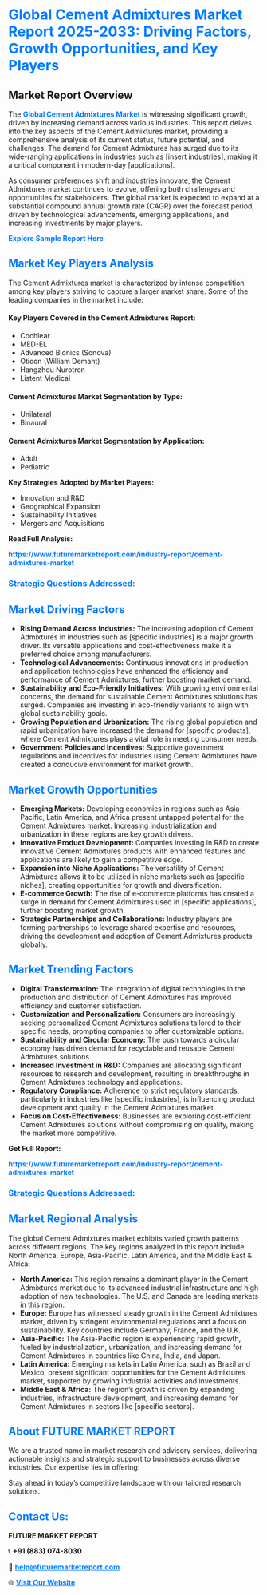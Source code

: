 <h1 style="color: #007BFF;">Global Cement Admixtures Market Report 2025-2033: Driving Factors, Growth Opportunities, and Key Players</h1>

<section id="overview">
<h2>Market Report Overview</h2>
<p>The <a href="https://www.futuremarketreport.com/industry-report/cement-admixtures-market" style="color: #007BFF; text-decoration: none;"><strong>Global Cement Admixtures Market</strong></a> is witnessing significant growth, driven by increasing demand across various industries. This report delves into the key aspects of the Cement Admixtures market, providing a comprehensive analysis of its current status, future potential, and challenges. The demand for Cement Admixtures has surged due to its wide-ranging applications in industries such as [insert industries], making it a critical component in modern-day [applications].</p>
<p>As consumer preferences shift and industries innovate, the Cement Admixtures market continues to evolve, offering both challenges and opportunities for stakeholders. The global market is expected to expand at a substantial compound annual growth rate (CAGR) over the forecast period, driven by technological advancements, emerging applications, and increasing investments by major players.</p>
</section>

<section id="overview">
<p><a href="https://www.futuremarketreport.com/request-sample/reportId=32997" style="color: #007BFF; text-decoration: none;"><strong>Explore Sample Report Here</strong></a></p>
</section>

<section id="key-players">
<h2 style="color: #007BFF;">Market Key Players Analysis</h2>
<p>The Cement Admixtures market is characterized by intense competition among key players striving to capture a larger market share. Some of the leading companies in the market include:</p>
<h4>Key Players Covered in the Cement Admixtures Report:</h4>
<ul><li>Cochlear</li><li>MED-EL</li><li>Advanced Bionics (Sonova)</li><li>Oticon (William Demant)</li><li>Hangzhou Nurotron</li><li>Listent Medical</li></ul>
<h4>Cement Admixtures Market Segmentation by Type:</h4>
<ul><li>Unilateral</li><li>Binaural</li></ul>

<h4>Cement Admixtures Market Segmentation by Application:</h4>
<ul><li>Adult</li><li>Pediatric</li></ul>
<p><strong>Key Strategies Adopted by Market Players:</strong></p>
<ul>
<li>Innovation and R&D</li>
<li>Geographical Expansion</li>
<li>Sustainability Initiatives</li>
<li>Mergers and Acquisitions</li>
</ul>
</section>

<section>
<p><strong>Read Full Analysis: </strong></p><a href="https://www.futuremarketreport.com/industry-report/cement-admixtures-market" style="color: #007BFF; text-decoration: none;"><strong>https://www.futuremarketreport.com/industry-report/cement-admixtures-market</strong></a>
<h3 style="color: #007BFF;">Strategic Questions Addressed:</h3>
</section>

<section id="driving-factors">
<h2 style="color: #007BFF;">Market Driving Factors</h2>
<ul>
<li><strong>Rising Demand Across Industries:</strong> The increasing adoption of Cement Admixtures in industries such as [specific industries] is a major growth driver. Its versatile applications and cost-effectiveness make it a preferred choice among manufacturers.</li>
<li><strong>Technological Advancements:</strong> Continuous innovations in production and application technologies have enhanced the efficiency and performance of Cement Admixtures, further boosting market demand.</li>
<li><strong>Sustainability and Eco-Friendly Initiatives:</strong> With growing environmental concerns, the demand for sustainable Cement Admixtures solutions has surged. Companies are investing in eco-friendly variants to align with global sustainability goals.</li>
<li><strong>Growing Population and Urbanization:</strong> The rising global population and rapid urbanization have increased the demand for [specific products], where Cement Admixtures plays a vital role in meeting consumer needs.</li>
<li><strong>Government Policies and Incentives:</strong> Supportive government regulations and incentives for industries using Cement Admixtures have created a conducive environment for market growth.</li>
</ul>
</section>

<section id="growth-opportunities">
<h2 style="color: #007BFF;">Market Growth Opportunities</h2>
<ul>
<li><strong>Emerging Markets:</strong> Developing economies in regions such as Asia-Pacific, Latin America, and Africa present untapped potential for the Cement Admixtures market. Increasing industrialization and urbanization in these regions are key growth drivers.</li>
<li><strong>Innovative Product Development:</strong> Companies investing in R&D to create innovative Cement Admixtures products with enhanced features and applications are likely to gain a competitive edge.</li>
<li><strong>Expansion into Niche Applications:</strong> The versatility of Cement Admixtures allows it to be utilized in niche markets such as [specific niches], creating opportunities for growth and diversification.</li>
<li><strong>E-commerce Growth:</strong> The rise of e-commerce platforms has created a surge in demand for Cement Admixtures used in [specific applications], further boosting market growth.</li>
<li><strong>Strategic Partnerships and Collaborations:</strong> Industry players are forming partnerships to leverage shared expertise and resources, driving the development and adoption of Cement Admixtures products globally.</li>
</ul>
</section>

<section id="trending-factors">
<h2 style="color: #007BFF;">Market Trending Factors</h2>
<ul>
<li><strong>Digital Transformation:</strong> The integration of digital technologies in the production and distribution of Cement Admixtures has improved efficiency and customer satisfaction.</li>
<li><strong>Customization and Personalization:</strong> Consumers are increasingly seeking personalized Cement Admixtures solutions tailored to their specific needs, prompting companies to offer customizable options.</li>
<li><strong>Sustainability and Circular Economy:</strong> The push towards a circular economy has driven demand for recyclable and reusable Cement Admixtures solutions.</li>
<li><strong>Increased Investment in R&D:</strong> Companies are allocating significant resources to research and development, resulting in breakthroughs in Cement Admixtures technology and applications.</li>
<li><strong>Regulatory Compliance:</strong> Adherence to strict regulatory standards, particularly in industries like [specific industries], is influencing product development and quality in the Cement Admixtures market.</li>
<li><strong>Focus on Cost-Effectiveness:</strong> Businesses are exploring cost-efficient Cement Admixtures solutions without compromising on quality, making the market more competitive.</li>
</ul>
</section>

<section>
<p><strong>Get Full Report: </strong></p><a href="https://www.futuremarketreport.com/industry-report/cement-admixtures-market" style="color: #007BFF; text-decoration: none;"><strong>https://www.futuremarketreport.com/industry-report/cement-admixtures-market</strong></a>
<h3 style="color: #007BFF;">Strategic Questions Addressed:</h3>
</section>


<section id="regional-analysis">
<h2 style="color: #007BFF;">Market Regional Analysis</h2>
<p>The global Cement Admixtures market exhibits varied growth patterns across different regions. The key regions analyzed in this report include North America, Europe, Asia-Pacific, Latin America, and the Middle East & Africa:</p>
<ul>
<li><strong>North America:</strong> This region remains a dominant player in the Cement Admixtures market due to its advanced industrial infrastructure and high adoption of new technologies. The U.S. and Canada are leading markets in this region.</li>
<li><strong>Europe:</strong> Europe has witnessed steady growth in the Cement Admixtures market, driven by stringent environmental regulations and a focus on sustainability. Key countries include Germany, France, and the U.K.</li>
<li><strong>Asia-Pacific:</strong> The Asia-Pacific region is experiencing rapid growth, fueled by industrialization, urbanization, and increasing demand for Cement Admixtures in countries like China, India, and Japan.</li>
<li><strong>Latin America:</strong> Emerging markets in Latin America, such as Brazil and Mexico, present significant opportunities for the Cement Admixtures market, supported by growing industrial activities and investments.</li>
<li><strong>Middle East & Africa:</strong> The region’s growth is driven by expanding industries, infrastructure development, and increasing demand for Cement Admixtures in sectors like [specific sectors].</li>
</ul>
</section>

<footer>
<h2 style="color: #007BFF;">About FUTURE MARKET REPORT</h2>
<p>We are a trusted name in market research and advisory services, delivering actionable insights and strategic support to businesses across diverse industries. Our expertise lies in offering:</p>

<p>Stay ahead in today’s competitive landscape with our tailored research solutions.</p>

<h2 style="color: #007BFF;">Contact Us:</h2>
<p><strong>FUTURE MARKET REPORT</strong></p>
<p>📞 <strong>+91 (883) 074-8030</strong></p>
<p>📧 <strong><a href="mailto:help@futuremarketreport.com" style="color: #007BFF;">help@futuremarketreport.com</a></strong></p>
<p>🌐 <strong><a href="https://www.futuremarketreport.com/" style="color: #007BFF;">Visit Our Website</a></strong></p>
</footer>